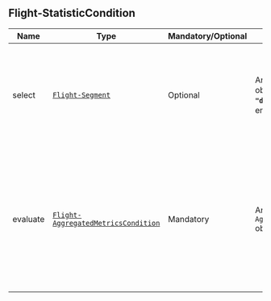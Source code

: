 ## Flight-StatisticCondition

Name | Type | Mandatory/Optional | Allowed Values | Description
------------|------------|------------|------------|------------
select    | [`Flight-Segment`](/api/reference/data-modelsata-models/r-segment/flight.md) | Optional | Any valid `Flight-Segment` object **without the field `"deviceBase"`**. `null` and empty Object allowed | Indicates the  [Segment of *Flights*](/api/concepts/resource-definition.md#resource-segment) on which the Aggregated Metrics Condition must be evaluated.
evaluate | [`Flight-AggregatedMetricsCondition`](/api/reference/data-modelsata-models/r-aggregated-metrics-condition/flight.md)| Mandatory | Any valid `Flight-AggregatedMetricsCondition` object | Indicates the algebraic condition(s) that have to be evaluated (for one or more Aggregated Metrics) for the Condition to hold true.

```json
```

